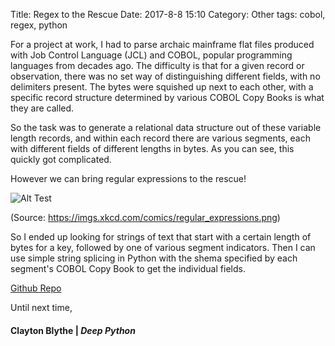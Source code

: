 Title: Regex to the Rescue
Date: 2017-8-8 15:10
Category: Other
tags: cobol, regex, python

For a project at work, I had to parse archaic mainframe flat files produced with Job Control Language (JCL) and COBOL, popular programming languages from decades ago. The difficulty is that for a given record or observation, there was no set way of distinguishing different fields, with no delimiters present. The bytes were squished up next to each other, with a specific record structure determined by various COBOL Copy Books is what they are called. 

So the task was to generate a relational data structure out of these variable length records, and within each record there are various segments, each with different fields of different lengths in bytes. As you can see, this quickly got complicated. 

However we can bring regular expressions to the rescue!

![Alt Test](https://imgs.xkcd.com/comics/regular_expressions.png) 

(Source: https://imgs.xkcd.com/comics/regular_expressions.png)

So I ended up looking for strings of text that start with a certain length of bytes for a key, followed by one of various segment indicators. Then I can use simple string splicing in Python with the shema specified by each segment's COBOL Copy Book to get the individual fields. 

[Github Repo](https://github.com/claytonblythe/cobolRegex)

Until next time,
#### Clayton Blythe | *Deep Python*
